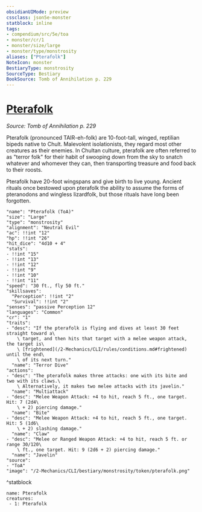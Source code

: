 ```yaml
---
obsidianUIMode: preview
cssclass: json5e-monster
statblock: inline
tags:
- compendium/src/5e/toa
- monster/cr/1
- monster/size/large
- monster/type/monstrosity
aliases: ["Pterafolk"]
NoteIcon: monster
BestiaryType: monstrosity
SourceType: Bestiary
BookSource: Tomb of Annihilation p. 229
---
```

# [Pterafolk](2-Mechanics/CLI/bestiary/monstrosity/pterafolk-toa.md)
*Source: Tomb of Annihilation p. 229*  

Pterafolk (pronounced TAIR-eh-folk) are 10-foot-tall, winged, reptilian bipeds native to Chult. Malevolent isolationists, they regard most other creatures as their enemies. In Chultan culture, pterafolk are often referred to as "terror folk" for their habit of swooping down from the sky to snatch whatever and whomever they can, then transporting treasure and food back to their roosts.

Pterafolk have 20-foot wingspans and give birth to live young. Ancient rituals once bestowed upon pterafolk the ability to assume the forms of pteranodons and wingless lizardfolk, but those rituals have long been forgotten.

```statblock
"name": "Pterafolk (ToA)"
"size": "Large"
"type": "monstrosity"
"alignment": "Neutral Evil"
"ac": !!int "12"
"hp": !!int "26"
"hit_dice": "4d10 + 4"
"stats":
- !!int "15"
- !!int "13"
- !!int "12"
- !!int "9"
- !!int "10"
- !!int "11"
"speed": "30 ft., fly 50 ft."
"skillsaves":
  "Perception": !!int "2"
  "Survival": !!int "2"
"senses": "passive Perception 12"
"languages": "Common"
"cr": "1"
"traits":
- "desc": "If the pterafolk is flying and dives at least 30 feet straight toward a\
    \ target, and then hits that target with a melee weapon attack, the target is\
    \ [frightened](/2-Mechanics/CLI/rules/conditions.md#frightened) until the end\
    \ of its next turn."
  "name": "Terror Dive"
"actions":
- "desc": "The pterafolk makes three attacks: one with its bite and two with its claws.\
    \ Alternatively, it makes two melee attacks with its javelin."
  "name": "Multiattack"
- "desc": "Melee Weapon Attack: +4 to hit, reach 5 ft., one target. Hit: 7 (2d4\
    \ + 2) piercing damage."
  "name": "Bite"
- "desc": "Melee Weapon Attack: +4 to hit, reach 5 ft., one target. Hit: 5 (1d6\
    \ + 2) slashing damage."
  "name": "Claw"
- "desc": "Melee or Ranged Weapon Attack: +4 to hit, reach 5 ft. or range 30/120\
    \ ft., one target. Hit: 9 (2d6 + 2) piercing damage."
  "name": "Javelin"
"source":
- "ToA"
"image": "/2-Mechanics/CLI/bestiary/monstrosity/token/pterafolk.png"
```
^statblock

```encounter-table
name: Pterafolk
creatures:
 - 1: Pterafolk
```